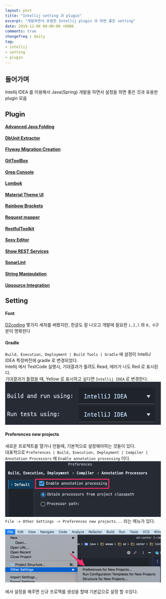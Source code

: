 ```yaml
---
layout: post
title: "Intellij setting 과 plugin"
excerpt: "개발하면서 유용한 Intellij plugin 과 하면 좋은 setting"
date: 2019-12-06 00:00:00 +0900
comments: true
changefreq : daily
tag:
- intellij
- setting
- plugin
---
```

## 들어가며
 Intellij IDEA 를 이용해서 Java(Spring) 개발을 하면서 설정을 하면 좋은 것과 유용한 plugin 모음
 
## Plugin
#### [Advanced Java Folding](https://plugins.jetbrains.com/plugin/9320-advanced-java-folding)
#### [DbUnit Extractor](https://plugins.jetbrains.com/plugin/7958-dbunit-extractor)
#### [Flyway Migration Creation](https://plugins.jetbrains.com/plugin/8597-flyway-migration-creation)
#### [GitToolBox](https://plugins.jetbrains.com/plugin/7499-gittoolbox)
#### [Grep Console](https://plugins.jetbrains.com/plugin/7125-grep-console)
#### [Lombok](https://plugins.jetbrains.com/plugin/6317-lombok)
#### [Material Theme UI](https://plugins.jetbrains.com/plugin/8006-material-theme-ui)
#### [Rainbow Brackets](https://plugins.jetbrains.com/plugin/10080-rainbow-brackets)
#### [Request mapper](https://plugins.jetbrains.com/plugin/9567-request-mapper)
#### [RestfulToolkit](https://plugins.jetbrains.com/plugin/10292-restfultoolkit)
#### [Sexy Editor](https://plugins.jetbrains.com/plugin/1833-sexy-editor)
#### [Show REST Services](https://plugins.jetbrains.com/plugin/9503-show-rest-services)
#### [SonarLint](https://plugins.jetbrains.com/plugin/7973-sonarlint)
#### [String Manipulation](https://plugins.jetbrains.com/plugin/2162-string-manipulation)
#### [Upsource Integration](https://plugins.jetbrains.com/plugin/7431-upsource-integration)

## Setting
#### Font
[D2coding]('https://github.com/naver/d2codingfont') 몇가지 세처를 써봤지만, 한글도 잘 나오고 개발에 필요한 `i,I,l` 와 `0, O`구분이 명확한다
#### Gradle 
`Build, Execution, Deployment | Build Tools | Gradle` 에 설정이 IntelliJ IDEA 특정버전에 gradle 로 변경되었다.<br/>
Intellij 에서 TestCode 실행시, 기대결과가 틀려도 Read, 에러가 나도 Red 로 표시된다. <br/>
기대결과가 틀렸을 때, Yellow 로 표시하고 싶다면 `Intellij IDEA` 로 변경한다.<br/>
<img src="/assets/img/posts/intellij_setting_plugin/intellij-gradle.png" />
#### Preferences new projects
새로운 프로젝트를 열거나 만들때, 기본적으로 설정해야하는 것들이 있다.  
대표적으로 `Preferences | Build, Execution, Deployment | Compiler | Annotation Processors` 에 `Enable annotation processing` 이다.
![Enable annotation processing](/assets/img/posts/intellij_setting_plugin/enable-annotation-processing.png)
`File -> Other Settings -> Preferences new projects...` 라는 메뉴가 있다.
![Preferences new projects](/assets/img/posts/intellij_setting_plugin/preferences-new-project.png) 에서 설정을 해주면 신규 프로젝를 생성을 할때 기본값으로 설정 할 수있다.
